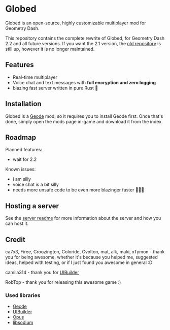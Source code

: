 # Globed

Globed is an open-source, highly customizable multiplayer mod for Geometry Dash.

This repository contains the complete rewrite of Globed, for Geometry Dash 2.2 and all future versions. If you want the 2.1 version, the [old repository](https://github.com/dankmeme01/globed) is still up, however it is no longer maintained.

## Features

* Real-time multiplayer
* Voice chat and text messages with **full encryption and zero logging**
* blazing fast server written in pure Rust 🚀

## Installation

Globed is a [Geode](https://github.com/geode-sdk/geode) mod, so it requires you to install Geode first. Once that's done, simply open the mods page in-game and download it from the index.

## Roadmap

Planned features:

* wait for 2.2

Known issues:

* i am silly
* voice chat is a bit silly
* needs more unsafe code to be even more blazinger faster 🚀🚀🚀

## Hosting a server

See the [server readme](./server/readme.md) for more information about the server and how you can host it.

## Credit

ca7x3, Firee, Croozington, Coloride, Cvolton, mat, alk, maki, xTymon - thank you for being awesome, whether it's because you helped me, suggested ideas, helped with testing, or if I just found you awesome in general :D

camila314 - thank you for [UIBuilder](https://github.com/camila314/uibuilder)

RobTop - thank you for releasing this awesome game :)

### Used libraries

* [Geode](https://geode-sdk.org/)
* [UIBuilder](https://github.com/camila314/uibuilder)
* [Opus](https://github.com/xiph/opus)
* [libsodium](https://github.com/jedisct1/libsodium)